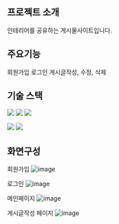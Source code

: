 ## 프로젝트 소개
인테리어를 공유하는 게시물사이트입니다.



## 주요기능
회원가입
로그인
게시글작성, 수정, 삭제



## 기술 스택 
<img src="https://img.shields.io/badge/React-61DAFB?style=for-the-badge&logo=React&logoColor=black"> <img src="https://img.shields.io/badge/Css-1572B6?style=for-the-badge&logo=Css&logoColor=white"> <img src="https://img.shields.io/badge/Redux-764ABC?style=for-the-badge&logo=Redux&logoColor=purple">


<img src="https://img.shields.io/badge/Firebase-FFCA28?style=for-the-badge&logo=Firebase&logoColor=white"> <img src="https://img.shields.io/badge/Axios-5A29E4?style=for-the-badge&logo=Axios-&logoColor=purple">

## 화면구성
회원가입
![image](https://github.com/goatisgoat/community-board/assets/129598273/e0c7e7c7-17dc-4adb-9e04-da200e661e43)


로그인
![image](https://github.com/goatisgoat/community-board/assets/129598273/63d415c8-e686-4b20-a40f-41b4079a6ff1)


메인페이지
![image](https://github.com/goatisgoat/community-board/assets/129598273/cb0832b9-df04-4ed4-a216-d97abd10a50e)

게시글작성 페이지
![image](https://github.com/goatisgoat/community-board/assets/129598273/d8ac73d2-9fb4-4136-b462-51ad3fcd0067)


